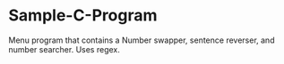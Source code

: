 # Sample-C-Program
Menu program that contains a Number swapper, sentence reverser, and number searcher. Uses regex.
